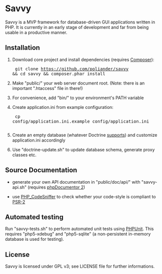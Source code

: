 Savvy
=====

Savvy is a MVP framework for database-driven GUI applications written in PHP.
It is currently in an early stage of development and far from being usable in
a productive manner.

Installation
------------

1. Download core project and install dependencies (requires [Composer](http://getcomposer.org/)):<pre>
git clone https://github.com/poliander/savvy && cd savvy && composer.phar install
</pre>

2. Make "public/" your web server document root. (Note: there is an important
   ".htaccess" file in there!)

3. For convenience, add "bin/" to your environment's PATH variable

4. Create application.ini from example configuration:<pre>
cp config/application.ini.example config/application.ini
</pre>

5. Create an empty database (whatever Doctrine [supports](http://docs.doctrine-project.org/projects/doctrine-dbal/en/latest/reference/configuration.html#connection-details))
and customize application.ini accordingly

6. Use "doctrine-update.sh" to update database schema, generate proxy classes etc.

Source Documentation
--------------------

* generate your own API documentation in "public/doc/api/" with "savvy-api.sh"
(requires [phpDocumentor 2](http://www.phpdoc.org/))  

* use [PHP_CodeSniffer](http://pear.php.net/package/PHP_CodeSniffer) to check
whether your code-style is compliant to [PSR-2](https://github.com/php-fig/fig-standards/blob/master/accepted/PSR-2-coding-style-guide.md)

Automated testing
-----------------

Run "savvy-tests.sh" to perform automated unit tests using [PHPUnit](http://phpunit.de/manual/current/en/). This
requires "php5-xdebug" and "php5-sqlite" (a non-persistent in-memory database is used for testing).

License
-------

Savvy is licensed under GPL v3; see LICENSE file for further informations.
